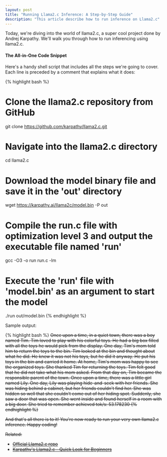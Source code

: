 ```yaml
---
layout: post
title: "Running Llama2.c Inference: A Step-by-Step Guide"
description: "This article describe how to run inference on Llama2.c"
---
```


Today, we're diving into the world of llama2.c, a super cool project done by
Andrej Karpathy. We'll walk you through how to run inferencing using llama2.c.

#### The All-in-One Code Snippet
Here's a handy shell script that includes all the steps we're going to cover. Each line is preceded by a comment that explains what it does:

{% highlight bash %}
# Clone the llama2.c repository from GitHub
git clone https://github.com/karpathy/llama2.c.git

# Navigate into the llama2.c directory
cd llama2.c

# Download the model binary file and save it in the 'out' directory
wget https://karpathy.ai/llama2c/model.bin -P out

# Compile the run.c file with optimization level 3 and output the executable file named 'run'
gcc -O3 -o run run.c -lm

# Execute the 'run' file with 'model.bin' as an argument to start the model
./run out/model.bin
{% endhighlight %}

Sample output:

{% highlight bash %}
<s>
 Once upon a time, in a quiet town, there was a boy named Tim. Tim loved to play with his colorful toys. He had a big box filled with all the toys he would pick from the display.
 One day, Tim's mom told him to return the toys to the bin. Tim looked at the bin and thought about what he did. He knew it was not his toys, but he did it anyway. He put his toys in the bin and carried it home.
 At home, Tim's mom was happy to see the organized toys. She thanked Tim for returning the toys. Tim felt good that he did not take what his mom asked. From that day on, Tim became the responsible parent of the town.
 <s>
  Once upon a time, there was a little girl named Lily. One day, Lily was playing hide-and-seek with her friends. She was hiding behind a cabinet, but her friends couldn't find her. She was hidden so well that she couldn't come out of her hiding spot.
  Suddenly, she saw a door that was open. She went inside and found herself in a room with a big door. She tried to remember
  achieved tok/s: 53.178230
{% endhighlight %}

And that's all there is to it! You're now ready to run your very own llama2.c inference. Happy coding!

Related:
- [Official Llama2.c repo](https://github.com/karpathy/llama2.c)
- [Karpathy's Llama2.c - Quick Look for Beginners](https://www.youtube.com/watch?v=h6qZM76eOYE)

